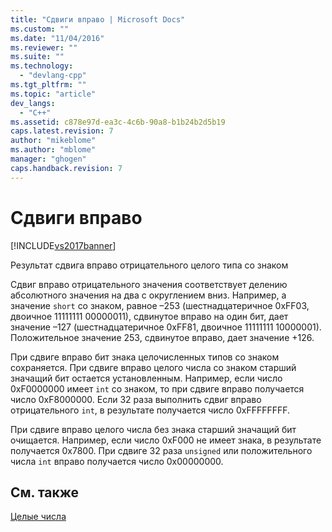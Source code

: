 ```yaml
---
title: "Сдвиги вправо | Microsoft Docs"
ms.custom: ""
ms.date: "11/04/2016"
ms.reviewer: ""
ms.suite: ""
ms.technology: 
  - "devlang-cpp"
ms.tgt_pltfrm: ""
ms.topic: "article"
dev_langs: 
  - "C++"
ms.assetid: c878e97d-ea3c-4c6b-90a8-b1b24b2d5b19
caps.latest.revision: 7
author: "mikeblome"
ms.author: "mblome"
manager: "ghogen"
caps.handback.revision: 7
---
```

# Сдвиги вправо
[!INCLUDE[vs2017banner](../assembler/inline/includes/vs2017banner.md)]

Результат сдвига вправо отрицательного целого типа со знаком  
  
 Сдвиг вправо отрицательного значения соответствует делению абсолютного значения на два с округлением вниз.  Например, a значение `short` со знаком, равное –253 \(шестнадцатеричное 0xFF03, двоичное 11111111 00000011\), сдвинутое вправо на один бит, дает значение –127 \(шестнадцатеричное 0xFF81, двоичное 11111111 10000001\).  Положительное значение 253, сдвинутое вправо, дает значение \+126.  
  
 При сдвиге вправо бит знака целочисленных типов со знаком сохраняется.  При сдвиге вправо целого числа со знаком старший значащий бит остается установленным.  Например, если число 0xF0000000 имеет `int` со знаком, то при сдвиге вправо получается число 0xF8000000.  Если 32 раза выполнить сдвиг вправо отрицательного `int`, в результате получается число 0xFFFFFFFF.  
  
 При сдвиге вправо целого числа без знака старший значащий бит очищается.  Например, если число 0xF000 не имеет знака, в результате получается 0x7800.  При сдвиге 32 раза `unsigned` или положительного числа `int` вправо получается число 0x00000000.  
  
## См. также  
 [Целые числа](../Topic/Integers.md)